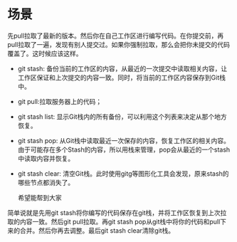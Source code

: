 # 场景

先pull拉取了最新的版本。然后你在自己工作区进行编写代码。在你提交前，再pull拉取了一遍，发现有别人提交过。如果你强制拉取，那么会把你未提交的代码覆盖了。这时候应该这样。

+ git stash: 备份当前的工作区的内容，从最近的一次提交中读取相关内容，让工作区保证和上次提交的内容一致。同时，将当前的工作区内容保存到Git栈中。

+ git pull:拉取服务器上的代码；

+ git stash list: 显示Git栈内的所有备份，可以利用这个列表来决定从那个地方恢复。

+ git stash pop: 从Git栈中读取最近一次保存的内容，恢复工作区的相关内容。由于可能存在多个Stash的内容，所以用栈来管理，pop会从最近的一个stash中读取内容并恢复。

+ git stash clear: 清空Git栈。此时使用gitg等图形化工具会发现，原来stash的哪些节点都消失了。

  希望能帮到大家



简单说就是先用git stash将你编写的代码保存在git栈，并将工作区恢复到上次拉取的内容一致。然后git pull拉取。再git stash pop从git栈中将你的代码和pull下来的合并。然后你再去调整。最后git stash clear清除git栈。